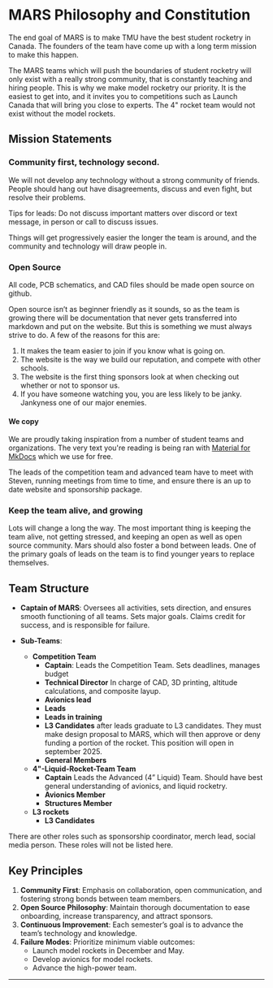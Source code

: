 # MARS Philosophy and Constitution

The end goal of MARS is to make TMU have the best student rocketry in Canada. The founders of the team have come up with a long term mission to make this happen. 

The MARS teams which will push the boundaries of student rocketry will only exist with a really strong community, that is constantly teaching and hiring people. This is why we make model rocketry our priority. It is the easiest to get into, and it invites you to competitions such as Launch Canada that will bring you close to experts. The 4" rocket team would not exist without the model rockets.

## Mission Statements

### Community first, technology second.

We will not develop any technology without a strong community of friends. People should hang out have disagreements, discuss and even fight, but resolve their problems. 

Tips for leads: Do not discuss important matters over discord or text message, in person or call to discuss issues.

Things will get progressively easier the longer the team is around, and the community and technology will draw people in.

### Open Source

All code, PCB schematics, and CAD files should be made open source on github.

Open source isn’t as beginner friendly as it sounds, so as the team is growing there will be documentation that never gets transferred into markdown and put on the website. But this is something we must always strive to do. 
A few of the reasons for this are:

1. It makes the team easier to join if you know what is going on.
2. The website is the way we build our reputation, and compete with other schools.
3. The website is the first thing sponsors look at when checking out whether or not to sponsor us. 
4. If you have someone watching you, you are less likely to be janky. Jankyness one of our major enemies.

#### We copy 

We are proudly taking inspiration from a number of student teams and organizations. The very text you're reading is being ran with [Material for MkDocs](https://squidfunk.github.io/mkdocs-material/) which we use for free. 


The leads of the competition team and advanced team have to meet with Steven, running meetings from time to time, and ensure there is an up to date website and sponsorship package. 

### Keep the team alive, and growing

Lots will change a long the way. The most important thing is keeping the team alive, not getting stressed, and keeping an open as well as open source community. Mars should also foster a bond between leads.
One of the primary goals of leads on the team is to find younger years to replace themselves.


## Team Structure

- **Captain of MARS**: Oversees all activities, sets direction, and ensures smooth functioning of all teams. Sets major goals. Claims credit for success, and is responsible for failure.

- **Sub-Teams**:
    - **Competition Team**
        - **Captain**: Leads the Competition Team. Sets deadlines, manages budget
        - **Technical Director** In charge of CAD, 3D printing, altitude calculations, and composite layup. 
        - **Avionics lead**  
        - **Leads** 
        - **Leads in training** 
        - **L3 Candidates** after leads graduate to L3 candidates. They must make design proposal to MARS, which will then approve or deny funding a portion of the rocket. This position will open in september 2025.
        - **General Members**
    - **4"-Liquid-Rocket-Team Team**
        - **Captain** Leads the Advanced (4” Liquid) Team. Should have best general understanding of avionics, and liquid rocketry.
        - **Avionics Member**
        - **Structures Member**
    - **L3 rockets**
        - **L3 Candidates**
  
There are other roles such as sponsorship coordinator, merch lead, social media person. These roles will not be listed here.

## Key Principles

1. **Community First**: Emphasis on collaboration, open communication, and fostering strong bonds between team members.
2. **Open Source Philosophy**: Maintain thorough documentation to ease onboarding, increase transparency, and attract sponsors.
3. **Continuous Improvement**: Each semester’s goal is to advance the team’s technology and knowledge.
4. **Failure Modes**: Prioritize minimum viable outcomes:
   - Launch model rockets in December and May.
   - Develop avionics for model rockets.
   - Advance the high-power team.



---
